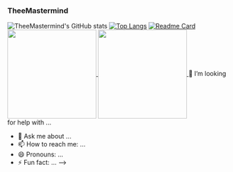 ###   **TheeMastermind** 


![TheeMastermind's GitHub stats](https://github-readme-stats.vercel.app/api?username=TheeMastermind&show_icons=true&theme=radical)
[![Top Langs](https://github-readme-stats.vercel.app/api/top-langs/?username=TheeMastermind&layout=donut)](https://github.com/TheeMastermind/github-readme-stats)
[![Readme Card](https://github-readme-stats.vercel.app/api/pin/?username=TheeMastermind&repo=github-readme-stats)](https://github.com/TheeMastermind/github-readme-statsicons=true&theme=radical)
<a href="https://github.com/TheeMastermind/github-readme-statsicons=true&theme=radical">
  <img height=200 align="center" src="https://github-readme-stats.vercel.app/api?username=TheeMastermind" />
</a>
<a href="https://github.com/TheeMastermind/convoychat">
  <img height=200 align="center" src="https://github-readme-stats.vercel.app/api/top-langs?username=TheeMastermind&layout=compact&langs_count=8&card_width=320" />
</a>
🤔 I’m looking for help with ...
- 💬 Ask me about ...
- 📫 How to reach me: ...
- 😄 Pronouns: ...
- ⚡ Fun fact: ...
-->
